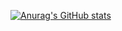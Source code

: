 [![Anurag's GitHub stats](https://github-readme-stats.vercel.app/api?username=VuongUranus)](https://github.com/VuongUranus/github-readme-stats)
